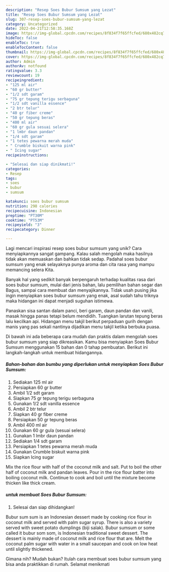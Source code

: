 ```yaml
---
description: "Resep Soes Bubur Sumsum yang Lezat"
title: "Resep Soes Bubur Sumsum yang Lezat"
slug: 307-resep-soes-bubur-sumsum-yang-lezat
category: Uncategorized
date: 2022-04-21T12:58:35.168Z
image: https://img-global.cpcdn.com/recipes/8f834f7f65ffcfed/680x482cq70/soes-bubur-sumsum-foto-resep-utama.jpg
hideToc: false
enableToc: true
enableTocContent: false
thumbnail: https://img-global.cpcdn.com/recipes/8f834f7f65ffcfed/680x482cq70/soes-bubur-sumsum-foto-resep-utama.jpg
cover: https://img-global.cpcdn.com/recipes/8f834f7f65ffcfed/680x482cq70/soes-bubur-sumsum-foto-resep-utama.jpg
author: Admin
authorAv: notfound
ratingvalue: 3.3
reviewcount: 19
recipeingredient:
- "125 ml air"
- "60 gr butter"
- "1/2 sdt garam"
- "75 gr tepung terigu serbaguna"
- "1/2 sdt vanilla essence"
- "2 btr telur"
- "40 gr fiber creme"
- "50 gr tepung beras"
- "400 ml air"
- "60 gr gula sesuai selera"
- "1 lmbr daun pandan"
- "1/4 sdt garam"
- "1 tetes pewarna merah muda"
- " Crumble biskuit warna pink"
- " Icing sugar"
recipeinstructions:

- "Selesai dan siap dinikmati!"
categories:
- Resep
tags:
- soes
- bubur
- sumsum

katakunci: soes bubur sumsum 
nutrition: 298 calories
recipecuisine: Indonesian
preptime: "PT30M"
cooktime: "PT53M"
recipeyield: "3"
recipecategory: Dinner

---
```





Lagi mencari inspirasi resep soes bubur sumsum yang unik? Cara menyiapkannya sangat gampang. Kalau salah mengolah maka hasilnya tidak akan memuaskan dan bahkan tidak sedap. Padahal soes bubur sumsum yang enak selayaknya punya aroma dan cita rasa yang mampu memancing selera Kita.





Banyak hal yang sedikit banyak berpengaruh terhadap kualitas rasa dari soes bubur sumsum, mulai dari jenis bahan, lalu pemilihan bahan segar dan Bagus, sampai cara membuat dan menyajikannya. Tidak usah pusing jika ingin menyiapkan soes bubur sumsum yang enak,      asal sudah tahu triknya maka hidangan ini dapat menjadi suguhan istimewa.














Panaskan sisa santan dalam panci, beri garam, daun pandan dan vanili, masak hingga panas tetapi belum mendidih. Tuangkan larutan tepung beras lalu kecilkan api. Hidangan menu takjil berikut perpaduan gurih dengan manis yang pas sekali nantinya dijadikan menu takjil ketika berbuka puasa.






Di bawah ini ada beberapa cara mudah dan praktis dalam mengolah soes bubur sumsum yang siap dikreasikan. Kamu bisa menyiapkan Soes Bubur Sumsum menggunakan 15 bahan dan 0 tahap pembuatan. Berikut ini langkah-langkah untuk membuat hidangannya.

<!--inarticleads1-->

##### Bahan-bahan dan bumbu yang diperlukan untuk menyiapkan Soes Bubur Sumsum:

1. Sediakan 125 ml air
1. Persiapkan 60 gr butter
1. Ambil 1/2 sdt garam
1. Siapkan 75 gr tepung terigu serbaguna
1. Gunakan 1/2 sdt vanilla essence
1. Ambil 2 btr telur
1. Siapkan 40 gr fiber creme
1. Persiapkan 50 gr tepung beras
1. Ambil 400 ml air
1. Gunakan 60 gr gula (sesuai selera)
1. Gunakan 1 lmbr daun pandan
1. Sediakan 1/4 sdt garam
1. Persiapkan 1 tetes pewarna merah muda
1. Gunakan  Crumble biskuit warna pink
1. Siapkan  Icing sugar


Mix the rice flour with half of the coconut milk and salt. Put to boil the other half of coconut milk and pandan leaves. Pour in the rice flour batter into boiling coconut milk. Continue to cook and boil until the mixture become thicken like thick cream. 

<!--inarticleads2-->

#####  untuk membuat Soes Bubur Sumsum:


1. Selesai dan siap dihidangkan!

Bubur sum sum is an Indonesian dessert made by cooking rice flour in coconut milk and served with palm sugar syrup. There is also a variety served with sweet potato dumplings (biji salak). Bubur sumsum or some called it bubur som som, is Indonesian traditional sweet dessert. The dessert is mainly made of coconut milk and rice flour that are. Melt the coconut palm sugar with water in a small saucepan and cook on low heat until slightly thickened. 

Gimana nih? Mudah bukan? Itulah cara membuat soes bubur sumsum yang bisa anda praktikkan di rumah. Selamat menikmati

